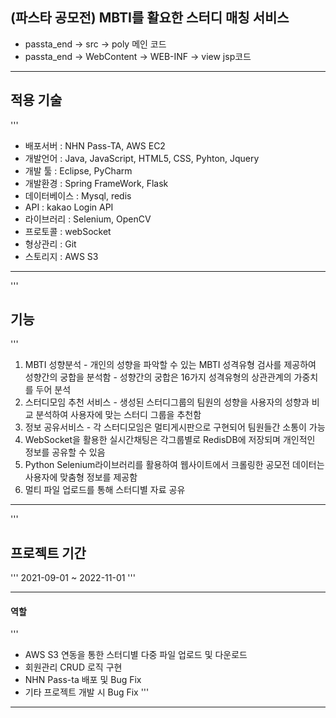 ## (파스타 공모전) MBTI를 활요한 스터디 매칭 서비스
* passta_end -> src -> poly 메인 코드
* passta_end -> WebContent -> WEB-INF -> view jsp코드
<hr/>

## 적용 기술

'''
* 배포서버 : NHN Pass-TA, AWS EC2
* 개발언어 : Java, JavaScript, HTML5, CSS, Pyhton, Jquery
* 개발 툴 : Eclipse, PyCharm
* 개발환경 : Spring FrameWork, Flask
* 데이터베이스 : Mysql, redis
* API : kakao Login API
* 라이브러리 : Selenium, OpenCV
* 프로토콜 : webSocket
* 형상관리 : Git
* 스토리지 : AWS S3
<hr/>
'''

## 기능

'''
1. MBTI 성향분석 - 개인의 성향을 파악할 수 있는 MBTI 성격유형 검사를 제공하여 성향간의 궁합을 분석함 - 성향간의 궁합은 16가지 성격유형의 상관관계의 가중치를 두어 분석
2. 스터디모임 추천 서비스 - 생성된 스터디그룹의 팀원의 성향을 사용자의 성향과 비교 분석하여 사용자에 맞는 스터디 그룹을 추천함
3. 정보 공유서비스 - 각 스터디모임은 멀티게시판으로 구현되어 팀원들간 소통이 가능
4. WebSocket을 활용한 실시간채팅은 각그룹별로 RedisDB에 저장되며 개인적인 정보를 공유할 수 있음
5. Python Selenium라이브러리를 활용하여 웹사이트에서 크롤링한 공모전 데이터는 사용자에 맞춤형 정보를 제공함
6. 멀티 파일 업로드를 통해 스터디별 자료 공유
<hr/>
'''

## 프로젝트 기간
'''
2021-09-01 ~ 2022-11-01
'''
<hr/>

#### 역할
'''
* AWS S3 연동을 통한 스터디별 다중 파일 업로드 및 다운로드
* 회원관리 CRUD 로직 구현
* NHN Pass-ta 배포 및 Bug Fix
* 기타 프로젝트 개발 시 Bug Fix
'''
<hr/>
